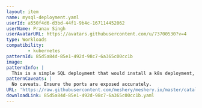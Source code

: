 ```yaml
---
layout: item
name: mysql-deployment.yaml
userId: a550f4d6-d3bd-44f1-9b4c-167114452062
userName: Pranav Singh
userAvatarURL: https://avatars.githubusercontent.com/u/73700530?v=4
type: Workloads
compatibility: 
        - kubernetes
patternId: 85d5a84d-85e1-492d-98c7-6a365c00cc1b
image: 
patternInfo: |
  This is a simple SQL deployment that would install a k8s deployment, volume and a service.
patternCaveats: |
  No caveats. Ensure the ports are exposed accurately.
URL: 'https://raw.githubusercontent.com/meshery/meshery.io/master/catalog/85d5a84d-85e1-492d-98c7-6a365c00cc1b.yaml'
downloadLink: 85d5a84d-85e1-492d-98c7-6a365c00cc1b.yaml
---
```

